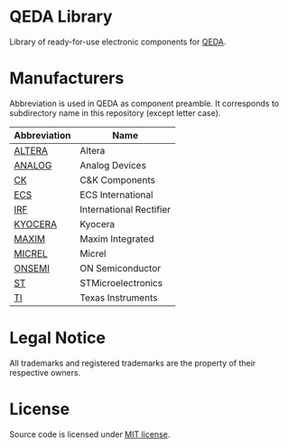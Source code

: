 QEDA Library
============

Library of ready-for-use electronic components for [QEDA](https://github.com/qeda/qeda).

Manufacturers
=============

Abbreviation is used in QEDA as component preamble. It corresponds to subdirectory name in this repository (except letter case).

Abbreviation            | Name
------------------------|---------------------------
[ALTERA](./altera/)     | Altera
[ANALOG](./analog/)     | Analog Devices
[CK](./ck/)             | C&K Components
[ECS](./ecs/)           | ECS International
[IRF](./irf/)           | International Rectifier
[KYOCERA](./kyocera/)   | Kyocera
[MAXIM](./maxim/)       | Maxim Integrated
[MICREL](./micrel/)     | Micrel
[ONSEMI](./onsemi/)     | ON Semiconductor
[ST](./st/)             | STMicroelectronics
[TI](./ti/)             | Texas Instruments

Legal Notice
============

All trademarks and registered trademarks are the property of their respective owners.

License
=======

Source code is licensed under [MIT license](./LICENSE.md).
